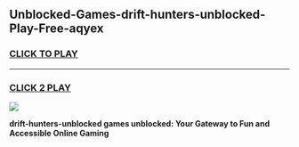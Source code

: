 
## Unblocked-Games-drift-hunters-unblocked-Play-Free-aqyex
<h3>
<a href="https://premium76.site?title=drift-hunters-unblocked&ref=23A">CLICK TO PLAY</a></h3>
<hr>

<h3>
<a href="https://premium76.site?title=drift-hunters-unblocked&ref=23A">CLICK 2 PLAY</a>
  
</h3>

<a href="https://premium76.site?title=drift-hunters-unblocked&ref=23A"><img src="https://clearcache.store/games.png"></a>


**drift-hunters-unblocked games unblocked: Your Gateway to Fun and Accessible Online Gaming**
